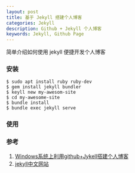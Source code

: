 ```yaml
---
layout: post
title: 基于 Jekyll 搭建个人博客
categories: Jekyll
description: Github + Jekyll 个人博客
keywords: Jekyll, Github Page
---
```


简单介绍如何使用 jekyll 便捷开发个人博客

### 安装

```shell
$ sudo apt install ruby ruby-dev
$ gem install jekyll bundler
$ keyll new my-awesom-site
$ cd my-awesome-site
$ bundle install
$ bundle exec jekyll serve
```

### 使用

### 参考

1. [Windows系统上利用github+Jykell搭建个人博客](http://senzhangai.github.io/tools/build-blog-with-github-and-jykell#3-jekyll)
2. [jekyll中文网站](http://jekyllcn.com/)

